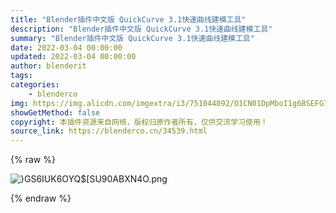 ```yaml
---
title: "Blender插件中文版 QuickCurve 3.1快速曲线建模工具"
description: "Blender插件中文版 QuickCurve 3.1快速曲线建模工具"
summary: "Blender插件中文版 QuickCurve 3.1快速曲线建模工具"
date: 2022-03-04 00:00:00
updated: 2022-03-04 00:00:00
author: blenderit
tags: 
categories:
    - blenderco
img: https://img.alicdn.com/imgextra/i3/751044092/O1CN01DpMboI1g6BSEFG7bV_!!751044092.png
showGetMethod: false
copyright: 本插件资源来自网络，版权归原作者所有，仅供交流学习使用！
source_link: https://blenderco.cn/34539.html
---
```


{% raw %}
<p><img class="aligncenter" src="https://img.alicdn.com/imgextra/i3/751044092/O1CN01DpMboI1g6BSEFG7bV_!!751044092.png" alt="}GS6IUK6OYQ$[SU90ABXN4O.png"></p>
<div style="display: none">blenderco</div>
{% endraw %}
